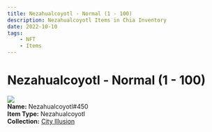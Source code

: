 ```yaml
---
title: Nezahualcoyotl - Normal (1 - 100)
description: Nezahualcoyotl Items in Chia Inventory
date: 2022-10-10
tags:
    - NFT
    - Items
---
```


# Nezahualcoyotl - Normal (1 - 100)
<div class="item_thumbnail">
<img loading="lazy" src="https://frvaioje5glo36q2tgmwehzecef53szy4vuljshosfagkxefcboq.arweave.net/LGoEOSTplu36GpmZYh8kEQvdyzjlaLTI7pFAZVyFEF0"><br/>
<div><strong>Name:</strong> Nezahualcoyotl#450</div>
<div><strong>Item Type:</strong> Nezahualcoyotl</div>
<div><strong>Collection:</strong> <a href="https://www.spacescan.io/xch/nft/collection/col1lend2dcn558km4wcwta4xnkfv3xpcmlp9kyt0m909emvfxechlyqdl5ndg">City Illusion</a></div>
</div>

